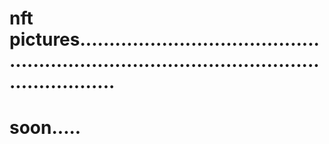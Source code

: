 # nft pictures................................................................................................................
# soon.....
